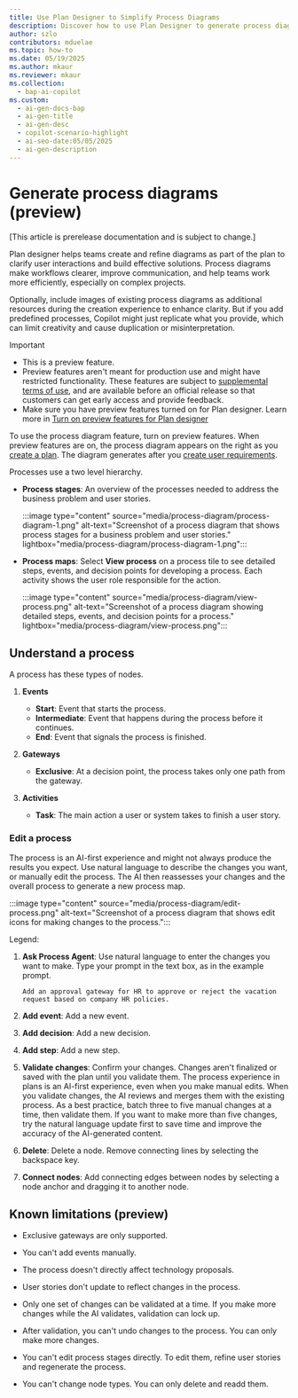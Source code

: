 ```yaml
---
title: Use Plan Designer to Simplify Process Diagrams
description: Discover how to use Plan Designer to generate process diagrams that enhance clarity and efficiency in complex workflows.
author: szlo
contributors: mduelae
ms.topic: how-to
ms.date: 05/19/2025
ms.author: mkaur
ms.reviewer: mkaur
ms.collection:
  - bap-ai-copilot
ms.custom:
  - ai-gen-docs-bap
  - ai-gen-title
  - ai-gen-desc
  - copilot-scenario-highlight
  - ai-seo-date:05/05/2025
  - ai-gen-description
---
```


# Generate process diagrams (preview)

[This article is prerelease documentation and is subject to change.]

Plan designer helps teams create and refine diagrams as part of the plan to clarify user interactions and build effective solutions. Process diagrams make workflows clearer, improve communication, and help teams work more efficiently, especially on complex projects.

Optionally, include images of existing process diagrams as additional resources during the creation experience to enhance clarity. But if you add predefined processes, Copilot might just replicate what you provide, which can limit creativity and cause duplication or misinterpretation.

> [!IMPORTANT]
> - This is a preview feature.
> - Preview features aren't meant for production use and might have restricted functionality. These features are subject to [supplemental terms of use](https://go.microsoft.com/fwlink/?linkid=2189520), and are available before an official release so that customers can get early access and provide feedback.
> - Make sure you have preview features turned on for Plan designer. Learn more in [Turn on preview features for Plan designer](plan-designer.md#turn-on-preview-features-for-plan-designer)

To use the process diagram feature, turn on preview features. When preview features are on, the process diagram appears on the right as you [create a plan](create-plan.md). The diagram generates after you [create user requirements](create-plan.md#generate-user-requirements).


Processes use a two level hierarchy.

- **Process stages**: An overview of the processes needed to address the business problem and user stories.

  :::image type="content" source="media/process-diagram/process-diagram-1.png" alt-text="Screenshot of a process diagram that shows process stages for a business problem and user stories." lightbox="media/process-diagram/process-diagram-1.png":::

- **Process maps**: Select **View process** on a process tile to see detailed steps, events, and decision points for developing a process. Each activity shows the user role responsible for the action.

     :::image type="content" source="media/process-diagram/view-process.png" alt-text="Screenshot of a process diagram showing detailed steps, events, and decision points for a process." lightbox="media/process-diagram/view-process.png":::

## Understand a process

A process has these types of nodes.

1. **Events** 
   - **Start**: Event that starts the process.
   - **Intermediate**: Event that happens during the process before it continues.
   - **End**: Event that signals the process is finished.

1. **Gateways**  
   - **Exclusive**: At a decision point, the process takes only one path from the gateway.

1. **Activities**
   - **Task**: The main action a user or system takes to finish a user story.

### Edit a process

The process is an AI-first experience and might not always produce the results you expect. Use natural language to describe the changes you want, or manually edit the process. The AI then reassesses your changes and the overall process to generate a new process map.


:::image type="content" source="media/process-diagram/edit-process.png" alt-text="Screenshot of a process diagram that shows edit icons for making changes to the process.":::

Legend:


1. **Ask Process Agent**: Use natural language to enter the changes you want to make. Type your prompt in the text box, as in the example prompt.

     ```copilot-prompt
    Add an approval gateway for HR to approve or reject the vacation request based on company HR policies.
    ```

1. **Add event**: Add a new event.
1. **Add decision**: Add a new decision.
1. **Add step**: Add a new step.
1. **Validate changes**: Confirm your changes. Changes aren't finalized or saved with the plan until you validate them. The process experience in plans is an AI-first experience, even when you make manual edits. When you validate changes, the AI reviews and merges them with the existing process. As a best practice, batch three to five manual changes at a time, then validate them. If you want to make more than five changes, try the natural language update first to save time and improve the accuracy of the AI-generated content.
1. **Delete**: Delete a node. Remove connecting lines by selecting the backspace key.
1. **Connect nodes**: Add connecting edges between nodes by selecting a node anchor and dragging it to another node.


## Known limitations (preview)

- Exclusive gateways are only supported.

- You can't add events manually.

- The process doesn't directly affect technology proposals.

- User stories don't update to reflect changes in the process.

- Only one set of changes can be validated at a time. If you make more changes while the AI validates, validation can lock up.

- After validation, you can't undo changes to the process. You can only make more changes.

- You can't edit process stages directly. To edit them, refine user stories and regenerate the process.

- You can't change node types. You can only delete and readd them.

